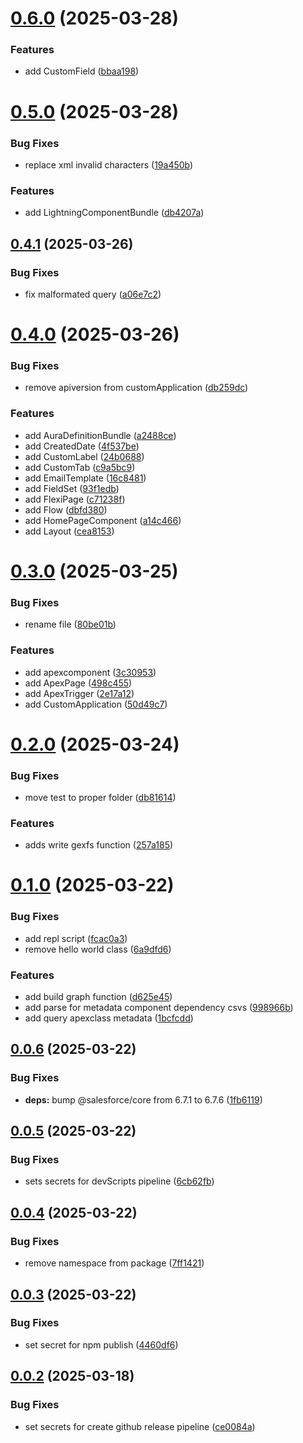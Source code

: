 # [0.6.0](https://github.com/Jucamola/sf-org-mapper-lib/compare/0.5.0...0.6.0) (2025-03-28)


### Features

* add CustomField ([bbaa198](https://github.com/Jucamola/sf-org-mapper-lib/commit/bbaa198dc70515a9a688aa280c7e8f346a80357f))



# [0.5.0](https://github.com/Jucamola/sf-org-mapper-lib/compare/0.4.1...0.5.0) (2025-03-28)


### Bug Fixes

* replace xml invalid characters ([19a450b](https://github.com/Jucamola/sf-org-mapper-lib/commit/19a450b63a0cfbb57a83f63738d17425cb27d76b))


### Features

* add LightningComponentBundle ([db4207a](https://github.com/Jucamola/sf-org-mapper-lib/commit/db4207aed29f43b5971e5efee6326dc6d83f745f))



## [0.4.1](https://github.com/Jucamola/sf-org-mapper-lib/compare/0.4.0...0.4.1) (2025-03-26)


### Bug Fixes

* fix malformated query ([a06e7c2](https://github.com/Jucamola/sf-org-mapper-lib/commit/a06e7c2a26d50c5942e0f75193f084dd58360c69))



# [0.4.0](https://github.com/Jucamola/sf-org-mapper-lib/compare/0.3.0...0.4.0) (2025-03-26)


### Bug Fixes

* remove apiversion from customApplication ([db259dc](https://github.com/Jucamola/sf-org-mapper-lib/commit/db259dcb081d4a318ab77dcaa419a581212d6216))


### Features

* add AuraDefinitionBundle ([a2488ce](https://github.com/Jucamola/sf-org-mapper-lib/commit/a2488ce156d8b44e982356d944810fa2cf897d95))
* add CreatedDate ([4f537be](https://github.com/Jucamola/sf-org-mapper-lib/commit/4f537bee290edd00ee276c625314ada55be19dd1))
* add CustomLabel ([24b0688](https://github.com/Jucamola/sf-org-mapper-lib/commit/24b0688bca6b62809df77f5fa1496a01f291a0ad))
* add CustomTab ([c9a5bc9](https://github.com/Jucamola/sf-org-mapper-lib/commit/c9a5bc905f12e1f87e8908e067033fb79fe13b07))
* add EmailTemplate ([16c8481](https://github.com/Jucamola/sf-org-mapper-lib/commit/16c84814c7ee8fcd7f4c3b69d184937330d904d5))
* add FieldSet ([93f1edb](https://github.com/Jucamola/sf-org-mapper-lib/commit/93f1edbca79d43a86de2c3f94cd56d25d1645ef6))
* add FlexiPage ([c71238f](https://github.com/Jucamola/sf-org-mapper-lib/commit/c71238f8223c2df3b2448910484de6f8b6d614a3))
* add Flow ([dbfd380](https://github.com/Jucamola/sf-org-mapper-lib/commit/dbfd380c491628cdbfaffd6a439a232255a29387))
* add HomePageComponent ([a14c466](https://github.com/Jucamola/sf-org-mapper-lib/commit/a14c466f4c3bb8734cc8dccc0c4182f427015e8d))
* add Layout ([cea8153](https://github.com/Jucamola/sf-org-mapper-lib/commit/cea8153aad8fea9d34dbec523f4cd80e19dd44ad))



# [0.3.0](https://github.com/Jucamola/sf-org-mapper-lib/compare/0.2.0...0.3.0) (2025-03-25)


### Bug Fixes

* rename file ([80be01b](https://github.com/Jucamola/sf-org-mapper-lib/commit/80be01b3709ded6ff3478dcefe507b05994a53ab))


### Features

* add apexcomponent ([3c30953](https://github.com/Jucamola/sf-org-mapper-lib/commit/3c3095387f12a907b707a8f72528bdcb6a165085))
* add ApexPage ([498c455](https://github.com/Jucamola/sf-org-mapper-lib/commit/498c4555d2fbe5895842cd0f9bbfddf3b8d04072))
* add ApexTrigger ([2e17a12](https://github.com/Jucamola/sf-org-mapper-lib/commit/2e17a1281f26fb399d8be8741132b131109d0cf3))
* add CustomApplication ([50d49c7](https://github.com/Jucamola/sf-org-mapper-lib/commit/50d49c74e3e0c4ced6e1811f5e84bbdd6f3a58a4))



# [0.2.0](https://github.com/Jucamola/sf-org-mapper-lib/compare/0.1.0...0.2.0) (2025-03-24)


### Bug Fixes

* move test to proper folder ([db81614](https://github.com/Jucamola/sf-org-mapper-lib/commit/db81614a4193ae82c7d211c48ee14724784e9db1))


### Features

* adds write gexfs function ([257a185](https://github.com/Jucamola/sf-org-mapper-lib/commit/257a185890fb9c1821e1712e85db273216b710e4))



# [0.1.0](https://github.com/Jucamola/sf-org-mapper-lib/compare/0.0.6...0.1.0) (2025-03-22)


### Bug Fixes

* add repl script ([fcac0a3](https://github.com/Jucamola/sf-org-mapper-lib/commit/fcac0a3cd56bdf3d29463d8dc7d56bcc62b1a3e2))
* remove hello world class ([6a9dfd6](https://github.com/Jucamola/sf-org-mapper-lib/commit/6a9dfd672b42c4c40e0500597ea5c09ea6eb8c0d))


### Features

* add build graph function ([d625e45](https://github.com/Jucamola/sf-org-mapper-lib/commit/d625e45319a82b748ef9d065e6436cdcf502421c))
* add parse for metadata component dependency csvs ([998966b](https://github.com/Jucamola/sf-org-mapper-lib/commit/998966b5038cf0999bf39b982512aec8e3fb7f4e))
* add query apexclass metadata ([1bcfcdd](https://github.com/Jucamola/sf-org-mapper-lib/commit/1bcfcdd59b3c3834498c0bd56da2f8bbee800bf7))



## [0.0.6](https://github.com/Jucamola/sf-org-mapper-lib/compare/0.0.5...0.0.6) (2025-03-22)


### Bug Fixes

* **deps:** bump @salesforce/core from 6.7.1 to 6.7.6 ([1fb6119](https://github.com/Jucamola/sf-org-mapper-lib/commit/1fb6119f71c7bfe93d5cd9a8a9e5412805244952))



## [0.0.5](https://github.com/Jucamola/sf-org-mapper-lib/compare/0.0.4...0.0.5) (2025-03-22)


### Bug Fixes

* sets secrets for devScripts pipeline ([6cb62fb](https://github.com/Jucamola/sf-org-mapper-lib/commit/6cb62fb84c15e8f9e798bfd477b80d5de21e2185))



## [0.0.4](https://github.com/Jucamola/sf-org-mapper-lib/compare/0.0.3...0.0.4) (2025-03-22)


### Bug Fixes

* remove namespace from package ([7ff1421](https://github.com/Jucamola/sf-org-mapper-lib/commit/7ff14211b8cb24bc387f2d0156e5c3bdf580413d))



## [0.0.3](https://github.com/Jucamola/sf-org-mapper-lib/compare/0.0.2...0.0.3) (2025-03-22)


### Bug Fixes

* set secret for npm publish ([4460df6](https://github.com/Jucamola/sf-org-mapper-lib/commit/4460df6152e2d7247a647b23de66a221af1d3869))



## [0.0.2](https://github.com/Jucamola/sf-org-mapper-lib/compare/ce0084a0e85db7bf17fc093587c1231602de8cf2...0.0.2) (2025-03-18)


### Bug Fixes

* set secrets for create github release pipeline ([ce0084a](https://github.com/Jucamola/sf-org-mapper-lib/commit/ce0084a0e85db7bf17fc093587c1231602de8cf2))



